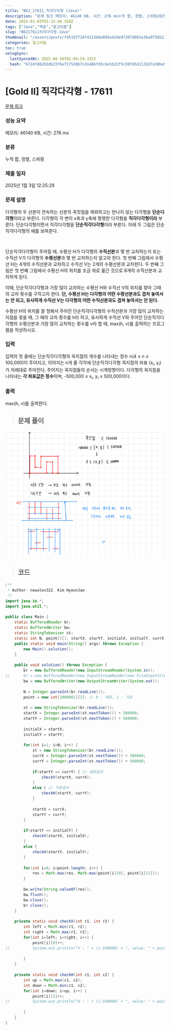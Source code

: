 ```yaml
---
title: "BOJ_17611_직각다각형 (Java)"
description: "문제 링크 메모리: 46140 KB, 시간: 276 ms누적 합, 정렬, 스위핑2025년 1월 3일 12:25:29public class Main {	static BufferedReader br;	static BufferedWriter bw;	static StringT"
date: 2025-01-03T03:33:48.350Z
tags: ["Java","백준","알고리즘"]
slug: "BOJ17611직각다각형-Java"
thumbnail: "/assets/posts/f45197f26f4313b0a895a42de97207d983a3ba975052188e5b94282527e324b0.png"
categories: 알고리즘
toc: true
velogSync:
  lastSyncedAt: 2025-08-26T02:04:59.332Z
  hash: "6724fd82b5db2376ef17530b7c4148bfd5c6e1b22f5c59fd5d1132d7a38be91a"
---
```


# [Gold II] 직각다각형 - 17611 

[문제 링크](https://www.acmicpc.net/problem/17611) 

### 성능 요약

메모리: 46140 KB, 시간: 276 ms

### 분류

누적 합, 정렬, 스위핑

### 제출 일자

2025년 1월 3일 12:25:29

### 문제 설명

<p>다각형의 두 선분이 연속하는 선분의 꼭짓점을 제외하고는 만나지 않는 다각형을 <strong>단순다각형</strong>이라고 부른다. 다각형의 각 변이 x축과 y축에 평행한 다각형을 <strong>직각다각형이라</strong> 부른다. 단순다각형이면서 직각다각형을 <strong>단순직각다각형</strong>이라 부른다. 아래 두 그림은 단순직각다각형의 예를 보여준다. </p>

<p style="text-align: center;"><img alt="" src="https://upload.acmicpc.net/8ea43503-6e96-4908-a565-447ecc44bc75/-/preview/"><img alt="" src="https://upload.acmicpc.net/5eecd6fa-b085-4884-aa4c-5341e50e2738/-/preview/"></p>

<p>단순직각다각형이 주어질 때, 수평선 H가 다각형의 <strong>수직선분</strong>과 몇 번 교차하는지 또는 수직선 V가 다각형의 <strong>수평선분</strong>과 몇 번 교차하는지 알고자 한다. 첫 번째 그림에서 수평선 H는 4개의 수직선분과 교차하고 수직선 V는 2개의 수평선분과 교차한다. 두 번째 그림은 첫 번째 그림에서 수평선 H의 위치를 조금 위로 옮긴 것으로 8개의 수직선분과 교차하게 된다. </p>

<p>이때, 단순직각다각형과 가장 많이 교차하는 수평선 H와 수직선 V의 위치를 찾아 그때의 교차 횟수를 구하고자 한다. <strong>단, 수평선 H는 다각형의 어떤 수평선분과도 겹처 놓여서는 안 되고, 유사하게 수직선 V는 다각형의 어떤 수직선분과도 겹쳐 놓여서는 안 된다.</strong></p>

<p>수평선 H의 위치를 잘 정해서 주어진 단순직각다각형의 수직선분과 가장 많이 교차하는 지점을 찾을 때, 그 때의 교차 횟수를 h라 하고, 유사하게 수직선 V와 주어진 단순직각다각형의 수평선분과 가장 많이 교차하는 횟수를 v라 할 때, max(h, v)를 출력하는 프로그램을 작성하시오.</p>

### 입력 

 <p>입력의 첫 줄에는 단순직각다각형의 꼭지점의 개수를 나타내는 정수 n(4 ≤ n ≤ 100,000)이 주어지고, 이어지는 n개 줄 각각에 단순직각다각형 꼭지점의 좌표 (x<sub>i</sub>, y<sub>i</sub>)가 차례대로 주어진다. 주어지는 꼭지점들의 순서는 시계방향이다. 다각형의 꼭지점을 나타내는 <strong>각 좌표값은 정수</strong>이며, -500,000 ≤ x<sub>i</sub>, y<sub>i</sub> ≤ 500,000이다.</p>

### 출력 

 <p>max(h, v)를 출력한다.</p>

> ## 문제 풀이

![](/assets/posts/f45197f26f4313b0a895a42de97207d983a3ba975052188e5b94282527e324b0.png)


> ## 코드

```java
/**
 * Author: nowalex322, Kim HyeonJae
 */
import java.io.*;
import java.util.*;

public class Main {
	static BufferedReader br;
	static BufferedWriter bw;
	static StringTokenizer st;
	static int N, point[][], startX, startY, initialX, initialY, currX, currY, res=-1;
	public static void main(String[] args) throws Exception {
		new Main().solution();
	}

	public void solution() throws Exception {
		br = new BufferedReader(new InputStreamReader(System.in));
//		br = new BufferedReader(new InputStreamReader(new FileInputStream("input.txt")));
		bw = new BufferedWriter(new OutputStreamWriter(System.out));
		
		N = Integer.parseInt(br.readLine());
		point = new int[1000001][2]; // 0 : 세로, 1 : 가로
		
		st = new StringTokenizer(br.readLine());
		startX = Integer.parseInt(st.nextToken()) + 500000;
		startY = Integer.parseInt(st.nextToken()) + 500000;
		
		initialX = startX;
		initialY = startY;
		
		for(int i=1; i<N; i++) {
			st = new StringTokenizer(br.readLine());
			currX = Integer.parseInt(st.nextToken()) + 500000;
			currY = Integer.parseInt(st.nextToken()) + 500000;
			
			if(startY == currY) { // 세로검사
				checkV(startX, currX);
			}
			else { // 가로검사
				checkH(startY, currY);
			}
			
			startX = currX;
			startY = currY;
		}
		
		if(startY == initialY) {
			checkV(startX, initialX);
		}
		else {
			checkH(startY, initialY);
		}
		
		for(int i=0; i<point.length; i++) {
			res = Math.max(res, Math.max(point[i][0], point[i][1]));
		}
		
		bw.write(String.valueOf(res));
		bw.flush();
		bw.close();
		br.close();
	}

	private static void checkV(int r1, int r2) {
		int left = Math.min(r1, r2);
		int right = Math.max(r1, r2);
		for(int i=left; i<right; i++) {
			point[i][0]++;
//	        System.out.println("V : " + (i-500000) + ", value: " + point[i][0]);

		}
	}

	private static void checkH(int c1, int c2) {
		int up = Math.max(c1, c2);
		int down = Math.min(c1, c2);
		for(int i=down; i<up; i++) {
			point[i][1]++;
//	        System.out.println("H : " + (i-500000) + ", value: " + point[i][1]);

		}
	}
}
```
